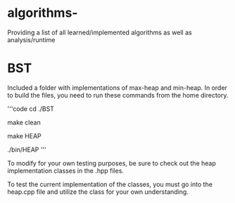 # algorithms-
Providing a list of all learned/implemented algorithms as well as analysis/runtime 




# BST

Included a folder with implementations of max-heap and min-heap. In order to build the files, you need to run these commands from the home directory. 

'''code
cd ./BST

make clean

make HEAP

./bin/HEAP
'''

To modify for your own testing purposes, be sure to check out the heap implementation classes in the .hpp files. 

To test the current implementation of the classes, you must go into the heap.cpp file and utilize the class for your own understanding. 
